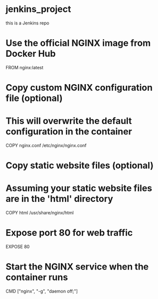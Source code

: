 # jenkins_project
this is a Jenkins repo

# Use the official NGINX image from Docker Hub
FROM nginx:latest

# Copy custom NGINX configuration file (optional)
# This will overwrite the default configuration in the container
COPY nginx.conf /etc/nginx/nginx.conf

# Copy static website files (optional)
# Assuming your static website files are in the 'html' directory
COPY html /usr/share/nginx/html

# Expose port 80 for web traffic
EXPOSE 80

# Start the NGINX service when the container runs
CMD ["nginx", "-g", "daemon off;"]

